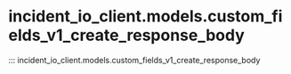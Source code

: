 # incident_io_client.models.custom_fields_v1_create_response_body

::: incident_io_client.models.custom_fields_v1_create_response_body